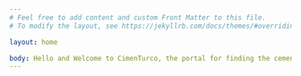 ```yaml
---
# Feel free to add content and custom Front Matter to this file.
# To modify the layout, see https://jekyllrb.com/docs/themes/#overriding-theme-defaults

layout: home

body: Hello and Welcome to CimenTurco, the portal for finding the cement you like.
---
```

